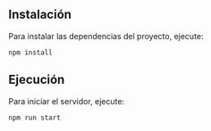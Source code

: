 ## Instalación

Para instalar las dependencias del proyecto, ejecute:

```
npm install
```

## Ejecución

Para iniciar el servidor, ejecute:

```
npm run start
```